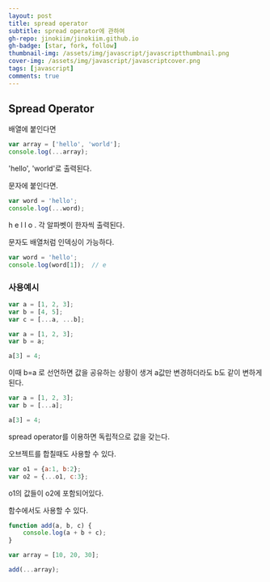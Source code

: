 ```yaml
---
layout: post
title: spread operator
subtitle: spread operator에 관하여
gh-repo: jinokiim/jinokiim.github.io
gh-badge: [star, fork, follow]
thumbnail-img: /assets/img/javascript/javascriptthumbnail.png
cover-img: /assets/img/javascript/javascriptcover.png
tags: [javascript]
comments: true
---
```



## Spread Operator

배열에 붙인다면
```javascript
var array = ['hello', 'world'];
console.log(...array);
```
'hello', 'world'로 출력된다. 

문자에 붙인다면.

```javascript
var word = 'hello';
console.log(...word);
```
h e l l o . 각 알파벳이 한자씩 출력된다.

문자도 배열처럼 인덱싱이 가능하다.
```javascript
var word = 'hello';
console.log(word[1]);  // e
```

### 사용예시

```javascript
var a = [1, 2, 3];
var b = [4, 5];
var c = [...a, ...b];
```


```javascript
var a = [1, 2, 3];
var b = a;

a[3] = 4;
```
이때 b=a 로 선언하면 값을 공유하는 상황이 생겨 a값만 변경하더라도 b도 같이 변하게된다.

```javascript
var a = [1, 2, 3];
var b = [...a];

a[3] = 4;
```
spread operator를 이용하면 독립적으로 값을 갖는다.

오브젝트를 합칠때도 사용할 수 있다.

```javascript
var o1 = {a:1, b:2};
var o2 = {...o1, c:3};
```
o1의 값들이 o2에 포함되어있다.



함수에서도 사용할 수 있다.
```javascript
function add(a, b, c) {
	console.log(a + b + c);
}

var array = [10, 20, 30];

add(...array);
```



```javascript

```
